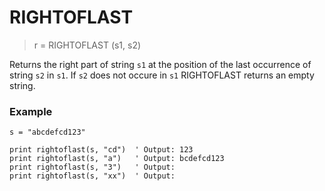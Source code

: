 # RIGHTOFLAST

> r = RIGHTOFLAST (s1, s2)

Returns the right part of string `s1` at the position of the last occurrence of string `s2` in `s1`. If `s2` does not occure in `s1` RIGHTOFLAST returns an empty string.

### Example

```
s = "abcdefcd123"

print rightoflast(s, "cd")  ' Output: 123
print rightoflast(s, "a")   ' Output: bcdefcd123
print rightoflast(s, "3")   ' Output: 
print rightoflast(s, "xx")  ' Output:
```
